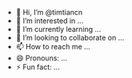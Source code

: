 - 👋 Hi, I’m @timtiancn
- 👀 I’m interested in ...
- 🌱 I’m currently learning ...
- 💞️ I’m looking to collaborate on ...
- 📫 How to reach me ...
- 😄 Pronouns: ...
- ⚡ Fun fact: ...

<!---
timtiancn/timtiancn is a ✨ special ✨ repository because its `README.md` (this file) appears on your GitHub profile.
You can click the Preview link to take a look at your changes.
--->
